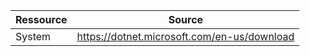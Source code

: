 | Ressource |  Source                                     |
|-----------|---------------------------------------------|
| System    | https://dotnet.microsoft.com/en-us/download |